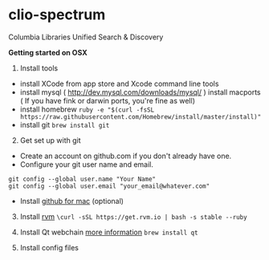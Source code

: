 clio-spectrum
=============

Columbia Libraries Unified Search &amp; Discovery

**Getting started on OSX**

1. Install tools
  - install XCode from app store and Xcode command line tools 
  - install mysql ( http://dev.mysql.com/downloads/mysql/ ) install macports ( If you have fink or darwin ports, you're fine as well)
  - install homebrew
    ````ruby -e "$(curl -fsSL https://raw.githubusercontent.com/Homebrew/install/master/install)"````
  - install git
    ````brew install git````

2.  Get set up with git
  - Create an account on github.com if you don't already have one.
  - Configure your git user name and email.
````
git config --global user.name "Your Name"
git config --global user.email "your_email@whatever.com"
````
  - Install [github for mac](http://mac.github.com/) (optional) 


3.  Install [rvm](http://rvm.io/rvm/install)
  ````\curl -sSL https://get.rvm.io | bash -s stable --ruby````
  
4. Install Qt webchain [more information](https://github.com/thoughtbot/capybara-webkit/wiki/Installing-Qt-and-compiling-capybara-webkit)
  ````brew install qt````
  
5. Install config files

